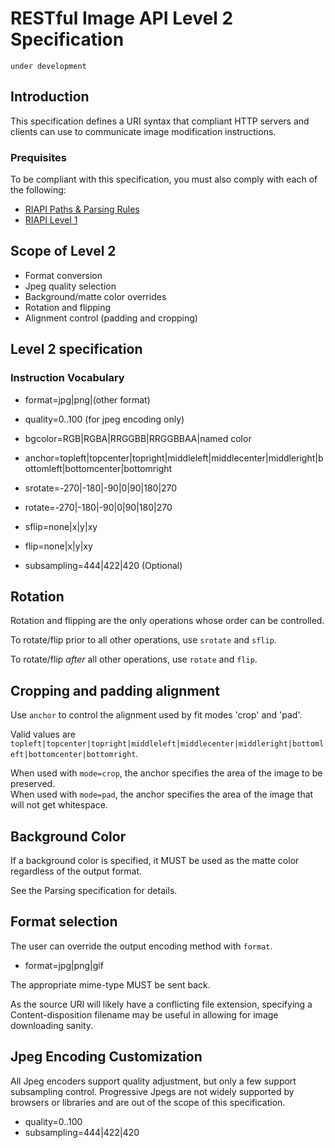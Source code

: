 # RESTful Image API Level 2 Specification

`under development`

## Introduction

This specification defines a URI syntax that compliant HTTP servers and clients can use to communicate image modification instructions.

### Prequisites

To be compliant with this specification, you must also comply with each of the following:

* [RIAPI Paths & Parsing Rules](https://github.com/riapi/riapi/blob/master/parsing.md)
* [RIAPI Level 1](https://github.com/riapi/riapi/blob/master/level-1.md)


## Scope of Level 2

* Format conversion
* Jpeg quality selection
* Background/matte color overrides
* Rotation and flipping
* Alignment control (padding and cropping)

## Level 2 specification 


### Instruction Vocabulary

* format=jpg|png|(other format)
* quality=0..100 (for jpeg encoding only)

* bgcolor=RGB|RGBA|RRGGBB|RRGGBBAA|named color
* anchor=topleft|topcenter|topright|middleleft|middlecenter|middleright|bottomleft|bottomcenter|bottomright
* srotate=-270|-180|-90|0|90|180|270
* rotate=-270|-180|-90|0|90|180|270
* sflip=none|x|y|xy
* flip=none|x|y|xy

* subsampling=444|422|420 (Optional)


## Rotation

Rotation and flipping are the only operations whose order can be controlled. 

To rotate/flip prior to all other operations, use `srotate` and `sflip`. 

To rotate/flip *after* all other operations, use `rotate` and `flip`. 

## Cropping and padding alignment

Use `anchor` to control the alignment used by fit modes 'crop' and 'pad'.

Valid values are `topleft|topcenter|topright|middleleft|middlecenter|middleright|bottomleft|bottomcenter|bottomright`.

When used with `mode=crop`, the anchor specifies the area of the image to be preserved.  
When used with `mode=pad`, the anchor specifies the area of the image that will not get whitespace. 

## Background Color

If a background color is specified, it MUST be used as the matte color regardless of the output format.

See the Parsing specification for details. 

## Format selection

The user can override the output encoding method with `format`.

* format=jpg|png|gif

The appropriate mime-type MUST be sent back. 

As the source URI will likely have a conflicting file extension, specifying a Content-disposition filename may be useful in allowing for image downloading sanity.

## Jpeg Encoding Customization

All Jpeg encoders support quality adjustment, but only a few support subsampling control. Progressive Jpegs are not widely supported by browsers or libraries and are out of the scope of this specification.

* quality=0..100
* subsampling=444|422|420
